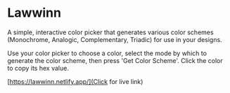 # Lawwinn
 A simple, interactive color picker that generates various color schemes (Monochrome, Analogic, Complementary, Triadic) for use in your designs.

Use your color picker to choose a color, select the mode by which to generate the color scheme, then press 'Get Color Scheme'. Click the color to copy its hex value.

[https://lawwinn.netlify.app/](Click for live link)
